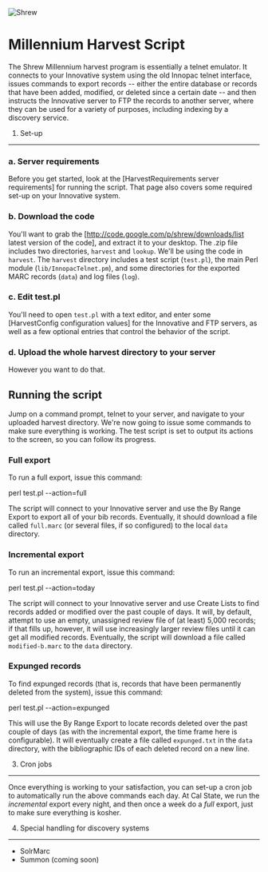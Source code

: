 ![Shrew](http://xerxes.calstate.edu/images/shrew.gif)

Millennium Harvest Script
=========================

The Shrew Millennium harvest program is essentially a telnet emulator.  It connects to your Innovative system using the old Innopac telnet interface, issues commands to export records -- either the entire database or records that have been added, modified, or deleted since a certain date -- and then instructs the Innovative server to FTP the records to another server, where they can be used for a variety of purposes, including indexing by a discovery service.

1. Set-up
------------

### a. Server requirements

Before you get started, look at the [HarvestRequirements server requirements] for running the script.  That page also covers some required set-up on your Innovative system.

### b. Download the code  

You'll want to grab the [http://code.google.com/p/shrew/downloads/list latest version of the code], and extract it to your desktop.  The .zip file includes two directories, `harvest` and `lookup`.  We'll be using the code in `harvest`.  The `harvest` directory includes a test script (`test.pl`), the main Perl module (`lib/InnopacTelnet.pm`), and some directories for the exported MARC records (`data`) and log files (`log`).

### c. Edit test.pl 

You'll need to open `test.pl` with a text editor, and enter some [HarvestConfig configuration values] for the Innovative and FTP servers, as well as a few optional entries that control the behavior of the script.  

### d. Upload the whole harvest directory to your server

However you want to do that.


Running the script
------------

Jump on a command prompt, telnet to your server, and navigate to your uploaded harvest directory.  We're now going to issue some commands to make sure everything is working.  The test script is set to output its actions to the screen, so you can follow its progress. 

### Full export

To run a full export, issue this command:


  perl test.pl --action=full


The script will connect to your Innovative server and use the By Range Export to export all of your bib records.  Eventually, it should download a file called `full.marc` (or several files, if so configured) to the local `data` directory.

### Incremental export

To run an incremental export, issue this command:


  perl test.pl --action=today


The script will connect to your Innovative server and use Create Lists to find records added or modified over the past couple of days.  It will, by default, attempt to use an empty, unassigned review file of (at least) 5,000 records; if that fills up, however, it will use increasingly larger review files until it can get all modified records.  Eventually, the script will download a file called `modified-b.marc` to the `data` directory.

### Expunged records

To find expunged records (that is, records that have been permanently deleted from the system), issue this command:


  perl test.pl --action=expunged


This will use the By Range Export to locate records deleted over the past couple of days (as with the incremental export, the time frame here is configurable). It will eventually create a file called `expunged.txt` in the `data` directory, with the bibliographic IDs of each deleted record on a new line.


3. Cron jobs
------------

Once everything is working to your satisfaction, you can set-up a cron job to automatically run the above commands each day.  At Cal State, we run the *incremental* export every night, and then once a week do a *full* export, just to make sure everything is kosher.


4. Special handling for discovery systems
------------

  * SolrMarc
  * Summon (coming soon)